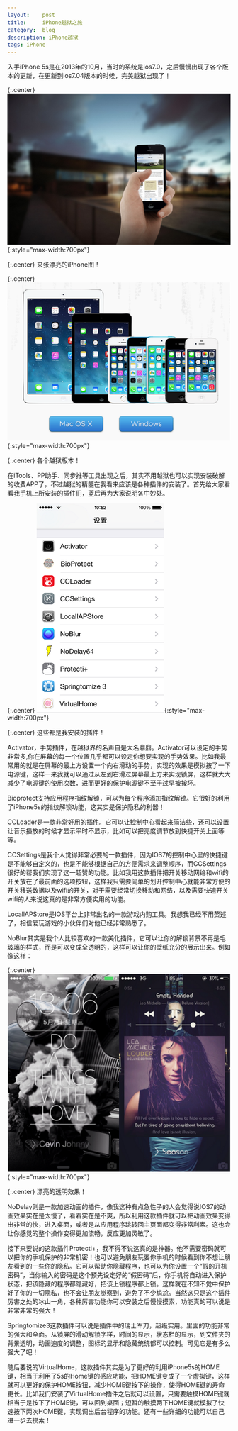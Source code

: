 ```yaml
---
layout:    post
title:     iPhone越狱之旅
category:  blog
description: iPhone越狱
tags: iPhone
---
```

入手iPhone 5s是在2013年的10月，当时的系统是ios7.0，之后慢慢出现了各个版本的更新，在更新到ios7.04版本的时候，完美越狱出现了！

{:.center}
![chengdu](/images/2014/bg-archea.jpg){:style="max-width:700px"}

{:.center}
来张漂亮的iPhone图！

{:.center}
![chengdu](/images/2014/yueyu.png){:style="max-width:700px"}

{:.center}
各个越狱版本！

在iTools、PP助手、同步推等工具出现之后，其实不用越狱也可以实现安装破解的收费APP了，不过越狱的精髓在我看来应该是各种插件的安装了。首先给大家看看我手机上所安装的插件们，蓝后再为大家说明各中妙处。

{:.center}
![chengdu](/images/2014/IMG_0789.PNG){:style="max-width:700px"}

{:.center}
这些都是我安装的插件！

Activator，手势插件，在越狱界的名声自是大名鼎鼎。Activator可以设定的手势非常多,你在屏幕的每一个位置几乎都可以设定你想要实现的手势效果。比如我最常用的就是在屏幕的最上方设置一个向右滑动的手势，实现的效果是模拟按了一下电源键，这样一来我就可以通过从左到右滑过屏幕最上方来实现锁屏，这样就大大减少了电源键的使用次数，进而更好的保护电源键不至于过早被按坏。

Bioprotect支持应用程序指纹解锁，可以为每个程序添加指纹解锁。它很好的利用了iPhone5s的指纹解锁功能，这其实是保护隐私的利器！

CCLoader是一款非常好用的插件。它可以让控制中心看起来简洁些，还可以设置让音乐播放的时候才显示平时不显示，比如可以把亮度调节放到快捷开关上面等等。

CCSettings是我个人觉得非常必要的一款插件，因为IOS7的控制中心里的快捷键是不能够自定义的，也是不能够根据自己的方便需求来调整顺序，而CCSettings很好的帮我们实现了这一超赞的功能。比如我用这款插件把开关移动网络和wifi的开关放在了最前面的选项按钮，这样我只需要简单的划开控制中心就能非常方便的开关移送数据以及wifi的开关，对于需要经常切换移动和网络，以及需要快速开关wifi的人来说这真的是非常方便实用的功能。

LocallAPStore是IOS平台上非常出名的一款游戏内购工具。我想我已经不用赘述了，相信爱玩游戏的小伙伴们对他已经非常熟悉了。

NoBlur其实是我个人比较喜欢的一款美化插件，它可以让你的解锁背景不再是毛玻璃的样式，而是可以变成全透明的，这样可以让你的壁纸充分的展示出来。例如像这样：

{:.center}
![chengdu](/images/2014/NoBlur.png){:style="max-width:700px"}

{:.center}
漂亮的透明效果！

NoDelay则是一款加速动画的插件，像我这种有点急性子的人会觉得说IOS7的动画效果实在是太慢了，看着实在是不爽，所以利用这款插件就可以把动画效果变得出非常的快，进入桌面，或者是从应用程序跳转回主页面都变得非常利索。这也会让你感觉的整个操作变得更加流畅，反应更加灵敏了。

接下来要说的这款插件Protecti+，我不得不说这真的是神器。他不需要密码就可以把你的手机保护的非常机密！也可以避免朋友玩耍你手机的时候看到你不想让朋友看到的一些你的隐私。它可以帮助你隐藏程序，也可以为你设置一个“假的开机密码”，当你输入的密码是这个预先设定好的“假密码”后，你手机将自动进入保护状态，把该隐藏的程序都隐藏好，把该上锁程序都上锁。这样就在不知不觉中保护好了你的一切隐私，也不会让朋友觉察到，避免了不少尴尬。当然这只是这个插件厉害之处的冰山一角，各种厉害功能你可以安装之后慢慢摸索，功能真的可以说是非常非常的强大！

Springtomize3这款插件可以说是插件中的瑞士军刀，超级实用。里面的功能非常的强大和全面。从锁屏的滑动解锁字样，时间的显示，状态栏的显示，到文件夹的背景透明，动画速度的调整，图标的显示和隐藏统统都可以控制。可见它是有多么强大了吧！

随后要说的VirtualHome，这款插件其实是为了更好的利用iPhone5s的HOME键，相当于利用了5s的Home键的感应功能，把HOME键变成了一个虚拟键，这样就可以更好的保护HOME按钮，减少HOME键按下的操作，使得HOME键的寿命更长。比如我们安装了VirtualHome插件之后就可以设置，只需要触摸HOME键就相当于是按下了HOME键，可以回到桌面；短暂的触摸两下HOME键就模拟了快速按下两次HOME键，实现调出后台程序的功能。还有一些详细的功能可以自己进一步去摸索！